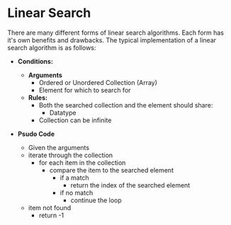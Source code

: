 # Linear Search

There are many different forms of linear search algorithms. Each form has it's own benefits and drawbacks. The typical implementation of a linear search algorithm is as follows:

- **Conditions:**
  - **Arguments**
    - Ordered or Unordered Collection (Array)
    - Element for which to search for
  - **Rules:**
    - Both the searched collection and the element should share:
      - Datatype
    - Collection can be infinite

- **Psudo Code**
  - Given the arguments
  - iterate through the collection
    - for each item in the collection
      - compare the item to the searched element
        - if a match
          - return the index of the searched element
        - if no match
          - continue the loop
  - item not found
    - return -1
